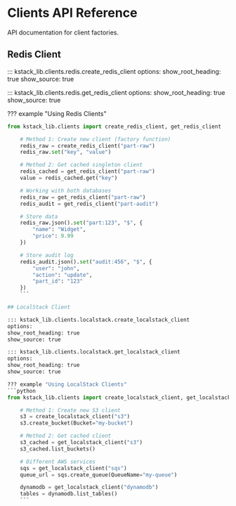 # Clients API Reference

API documentation for client factories.

## Redis Client

::: kstack_lib.clients.redis.create_redis_client
options:
show_root_heading: true
show_source: true

::: kstack_lib.clients.redis.get_redis_client
options:
show_root_heading: true
show_source: true

??? example "Using Redis Clients"

````python
from kstack_lib.clients import create_redis_client, get_redis_client

    # Method 1: Create new client (factory function)
    redis_raw = create_redis_client("part-raw")
    redis_raw.set("key", "value")

    # Method 2: Get cached singleton client
    redis_cached = get_redis_client("part-raw")
    value = redis_cached.get("key")

    # Working with both databases
    redis_raw = get_redis_client("part-raw")
    redis_audit = get_redis_client("part-audit")

    # Store data
    redis_raw.json().set("part:123", "$", {
        "name": "Widget",
        "price": 9.99
    })

    # Store audit log
    redis_audit.json().set("audit:456", "$", {
        "user": "john",
        "action": "update",
        "part_id": "123"
    })
    ```

## LocalStack Client

::: kstack_lib.clients.localstack.create_localstack_client
options:
show_root_heading: true
show_source: true

::: kstack_lib.clients.localstack.get_localstack_client
options:
show_root_heading: true
show_source: true

??? example "Using LocalStack Clients"
```python
from kstack_lib.clients import create_localstack_client, get_localstack_client

    # Method 1: Create new S3 client
    s3 = create_localstack_client("s3")
    s3.create_bucket(Bucket="my-bucket")

    # Method 2: Get cached client
    s3_cached = get_localstack_client("s3")
    s3_cached.list_buckets()

    # Different AWS services
    sqs = get_localstack_client("sqs")
    queue_url = sqs.create_queue(QueueName="my-queue")

    dynamodb = get_localstack_client("dynamodb")
    tables = dynamodb.list_tables()
    ```
````
